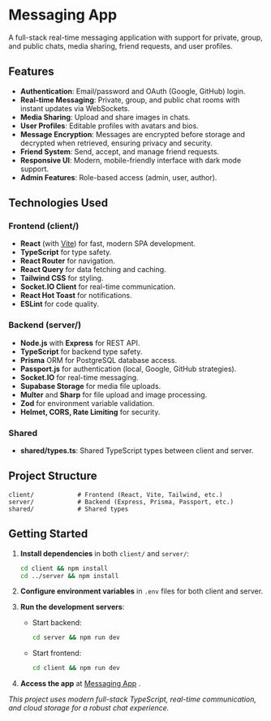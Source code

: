 # Messaging App

A full-stack real-time messaging application with support for private, group, and public chats, media sharing, friend requests, and user profiles.

## Features

- **Authentication**: Email/password and OAuth (Google, GitHub) login.
- **Real-time Messaging**: Private, group, and public chat rooms with instant updates via WebSockets.
- **Media Sharing**: Upload and share images in chats.
- **User Profiles**: Editable profiles with avatars and bios.
- **Message Encryption**: Messages are encrypted before storage and decrypted when retrieved, ensuring privacy and security.
- **Friend System**: Send, accept, and manage friend requests.
- **Responsive UI**: Modern, mobile-friendly interface with dark mode support.
- **Admin Features**: Role-based access (admin, user, author).

## Technologies Used

### Frontend (client/)

- **React** (with [Vite](https://vitejs.dev/)) for fast, modern SPA development.
- **TypeScript** for type safety.
- **React Router** for navigation.
- **React Query** for data fetching and caching.
- **Tailwind CSS** for styling.
- **Socket.IO Client** for real-time communication.
- **React Hot Toast** for notifications.
- **ESLint** for code quality.

### Backend (server/)

- **Node.js** with **Express** for REST API.
- **TypeScript** for backend type safety.
- **Prisma** ORM for PostgreSQL database access.
- **Passport.js** for authentication (local, Google, GitHub strategies).
- **Socket.IO** for real-time messaging.
- **Supabase Storage** for media file uploads.
- **Multer** and **Sharp** for file upload and image processing.
- **Zod** for environment variable validation.
- **Helmet, CORS, Rate Limiting** for security.

### Shared

- **shared/types.ts**: Shared TypeScript types between client and server.

## Project Structure

```
client/            # Frontend (React, Vite, Tailwind, etc.)
server/            # Backend (Express, Prisma, Passport, etc.)
shared/            # Shared types
```

## Getting Started

1. **Install dependencies** in both `client/` and `server/`:

   ```sh
   cd client && npm install
   cd ../server && npm install
   ```

2. **Configure environment variables** in `.env` files for both client and server.

3. **Run the development servers**:

   - Start backend:
     ```sh
     cd server && npm run dev
     ```
   - Start frontend:
     ```sh
     cd client && npm run dev
     ```

4. **Access the app** at [Messaging App](https://messaging-app-neon-alpha.vercel.app/) .

_This project uses modern full-stack TypeScript, real-time communication, and cloud storage for a robust chat experience._
